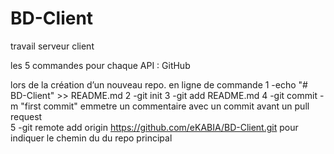 # BD-Client
travail serveur client 


les 5 commandes pour chaque API : 
GitHub

lors de la création  d’un nouveau repo. en ligne de commande 
1 -echo "# BD-Client" >> README.md 
2 -git init
3 -git add README.md 
4 -git commit -m "first commit" emmetre un commentaire avec un commit avant un pull request  
5 -git remote add origin https://github.com/eKABIA/BD-Client.git pour indiquer le chemin du du repo principal 
